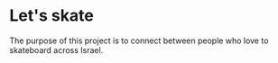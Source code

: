 # Let's skate
 The purpose of this project is to connect between people who love to skateboard across Israel.

